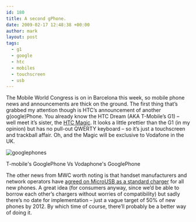 ```yaml
---
id: 180
title: A second gPhone.
date: 2009-02-17 12:48:38 +00:00
author: mark
layout: post
tags:
  - g1
  - google
  - htc
  - mobiles
  - touchscreen
  - usb
---
```

The Mobile World Congress is on in Barcelona this week, so mobile phone news and announcements are thick on the ground. The first thing that&#8217;s grabbed my attention though is HTC&#8217;s announcement of another g(oogle)Phone. You already know the HTC Dream (AKA T-Mobile&#8217;s G1) &#8211; well meet it&#8217;s sister, the [HTC Magic](http://www.reghardware.co.uk/2009/02/17/mwc_htc_vodafone_intro_magic/). It looks a little prettier than the G1 (in my opinion) but has no pull-out QWERTY keyboard &#8211; so it&#8217;s just a touchscreen and trackball affair. Oh, and the Magic will be exclusive to Vodafone in the UK.

<div id="attachment_203" style="width: 410px" class="wp-caption aligncenter">
  <img class="size-full wp-image-203" title="googlephones" src="/images/fromwp/2009/02/googlephones.jpg" alt="googlephones" width="400" height="237" srcset="/images/fromwp/2009/02/googlephones.jpg 400w, /images/fromwp/2009/02/googlephones-300x177.jpg 300w" sizes="(max-width: 400px) 100vw, 400px" />
  
  <p class="wp-caption-text">
    T-mobile's GooglePhone Vs Vodaphone's GooglePhone
  </p>
</div>

<p style="text-align: center;">
  <p>
    The other news from MWC worth noting is that handset manufacturers and network operators have <a href="http://www.theregister.co.uk/2009/02/17/standard_charger/">agreed on MicroUSB as a standard charger</a> for all new phones. A great idea (for consumers anyway, since we&#8217;d be able to borrow each other&#8217;s chargers without worries of compatibility) but sadly there&#8217;s no date for implementation &#8211; just a vague target of 50% of new phones by 2012. By which time of course, there&#8217;ll probably be a better way of doing it.
  </p>